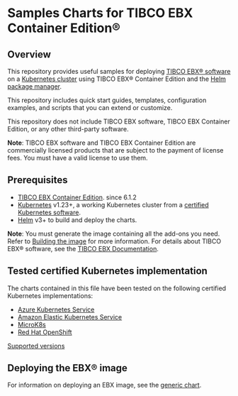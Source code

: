 # Samples Charts for TIBCO EBX Container Edition®

## Overview

This repository provides useful samples for deploying [TIBCO EBX® software](https://www.tibco.com/products/tibco-ebx-software) 
on a [Kubernetes cluster](http://kubernetes.io/) using TIBCO EBX® Container Edition and the [Helm package manager](https://helm.sh/).

This repository includes quick start guides, templates, configuration examples, and scripts that you can extend or customize.

This repository does not include TIBCO EBX software, TIBCO EBX Container Edition, or any other third-party software.

**Note**: TIBCO EBX software and TIBCO EBX Container Edition are commercially licensed products that are subject to 
the payment of license fees. You must have a valid license to use them. 

## Prerequisites

- [TIBCO EBX Container Edition](https://docs.tibco.com/pub/ebx/6.1.2/doc/pdf/TIB_ebx_6.1.2_container_edition.pdf?id=0). 
since 6.1.2
- [Kubernetes](https://kubernetes.io/) v1.23+, a working Kubernetes cluster from a [certified Kubernetes software](https://www.cncf.io/certification/software-conformance/).
- [Helm](https://helm.sh/) v3+ to build and deploy the charts.

**Note**:
You must generate the image containing all the add-ons you need. 
Refer to [Building the image](https://docs.tibco.com/pub/ebx/6.1.2/doc/html/fr/ece/building_the_image.html#_building_the_image) for more information.
For details about TIBCO EBX® software, see the [TIBCO EBX Documentation](https://docs.tibco.com/products/tibco-ebx).

## Tested certified Kubernetes implementation

The charts contained in this file have been tested on the following certified Kubernetes implementations:

* [Azure Kubernetes Service](https://learn.microsoft.com/en-us/azure/aks/)
* [Amazon Elastic Kubernetes Service](https://aws.amazon.com/eks/)
* [MicroK8s](https://microk8s.io/)
* [Red Hat OpenShift](https://www.redhat.com/en/technologies/cloud-computing/openshift)

[Supported versions](https://docs.tibco.com/pub/ebx/6.1.2/doc/html/fr/ece/running_the_image.html#_kubernetes)

## Deploying the EBX® image

For information on deploying an EBX image, see the 
[generic chart](/helm/chart/README.md).

